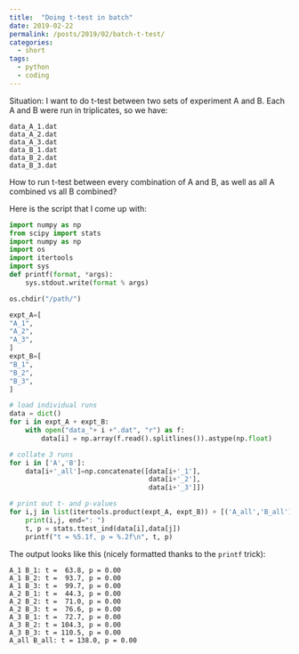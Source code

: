 ```yaml
---
title:  "Doing t-test in batch"
date: 2019-02-22
permalink: /posts/2019/02/batch-t-test/
categories: 
  - short
tags:
  - python
  - coding
---
```

Situation: I want to do t-test between two sets of experiment A and B. Each A and B were run in triplicates, so we have: 
```
data_A_1.dat
data_A_2.dat
data_A_3.dat
data_B_1.dat
data_B_2.dat
data_B_3.dat
```
How to run t-test between every combination of A and B, as well as all A combined vs all B combined? 

Here is the script that I come up with:

```python
import numpy as np
from scipy import stats
import numpy as np
import os
import itertools
import sys
def printf(format, *args):
    sys.stdout.write(format % args)

os.chdir("/path/")

expt_A=[
"A_1",
"A_2",
"A_3",
]
expt_B=[
"B_1",
"B_2",
"B_3",
]

# load individual runs
data = dict()
for i in expt_A + expt_B:
    with open("data_"+ i +".dat", "r") as f:
        data[i] = np.array(f.read().splitlines()).astype(np.float)

# collate 3 runs
for i in ['A','B']:
    data[i+'_all']=np.concatenate([data[i+'_1'],
                                   data[i+'_2'],
                                   data[i+'_3']])

# print out t- and p-values
for i,j in list(itertools.product(expt_A, expt_B)) + [('A_all','B_all')]:
    print(i,j, end=": ")
    t, p = stats.ttest_ind(data[i],data[j])
    printf("t = %5.1f, p = %.2f\n", t, p)
```

The output looks like this (nicely formatted thanks to the `printf` trick):
```
A_1 B_1: t =  63.8, p = 0.00
A_1 B_2: t =  93.7, p = 0.00
A_1 B_3: t =  99.7, p = 0.00
A_2 B_1: t =  44.3, p = 0.00
A_2 B_2: t =  71.0, p = 0.00
A_2 B_3: t =  76.6, p = 0.00
A_3 B_1: t =  72.7, p = 0.00
A_3 B_2: t = 104.3, p = 0.00
A_3 B_3: t = 110.5, p = 0.00
A_all B_all: t = 138.0, p = 0.00
```

